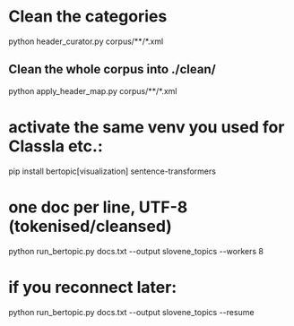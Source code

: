 # Clean the categories

python header_curator.py corpus/**/*.xml

## Clean the whole corpus into ./clean/

python apply_header_map.py corpus/**/*.xml

# activate the same venv you used for Classla etc.:
pip install bertopic[visualization] sentence-transformers

# one doc per line, UTF-8 (tokenised/cleansed)
python run_bertopic.py docs.txt --output slovene_topics --workers 8

# if you reconnect later:
python run_bertopic.py docs.txt --output slovene_topics --resume

